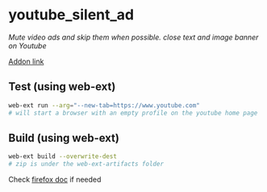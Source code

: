 # youtube_silent_ad

*Mute video ads and skip them when possible. close text and image banner on Youtube*

[Addon link](https://addons.mozilla.org/fr/firefox/addon/youtube-silent-ad/)

## Test (using web-ext)

```sh
web-ext run --arg="--new-tab=https://www.youtube.com"
# will start a browser with an empty profile on the youtube home page
```

## Build (using web-ext)

```sh
web-ext build --overwrite-dest
# zip is under the web-ext-artifacts folder
```

Check [firefox doc](https://extensionworkshop.com/documentation/publish/package-your-extension/) if needed
